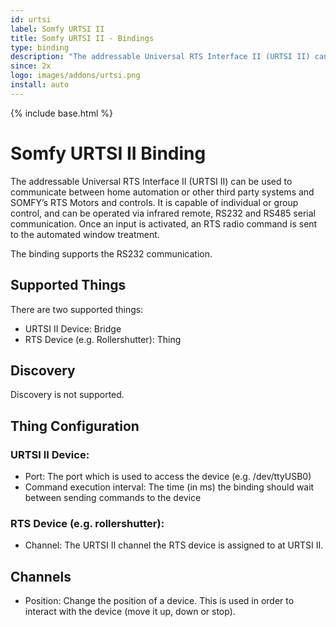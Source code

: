 ```yaml
---
id: urtsi
label: Somfy URTSI II
title: Somfy URTSI II - Bindings
type: binding
description: "The addressable Universal RTS Interface II (URTSI II) can be used to communicate between home automation or other third party systems and SOMFY’s RTS Motors and controls. It is capable of individual or group control, and can be operated via infrared remote, RS232 and RS485 serial communication. Once an input is activated, an RTS radio command is sent to the automated window treatment."
since: 2x
logo: images/addons/urtsi.png
install: auto
---
```


<!-- Attention authors: Do not edit directly. Please add your changes to the appropriate source repository -->

{% include base.html %}

# Somfy URTSI II Binding

The addressable Universal RTS Interface II (URTSI II) can be used to communicate between home automation or other third party systems and SOMFY’s RTS Motors and controls. It is capable of individual or group control, and can be operated via infrared remote, RS232 and RS485 serial communication. Once an input is activated, an RTS radio command is sent to the automated window treatment. 

The binding supports the RS232 communication.

## Supported Things

There are two supported things:

* URTSI II Device: Bridge
* RTS Device (e.g. Rollershutter): Thing 

## Discovery

Discovery is not supported.

## Thing Configuration

### URTSI II Device:

* Port: The port which is used to access the device (e.g. /dev/ttyUSB0)
* Command execution interval: The time (in ms) the binding should wait between sending commands to the device

### RTS Device (e.g. rollershutter):

* Channel: The URTSI II channel the RTS device is assigned to at URTSI II.

## Channels

* Position: Change the position of a device. This is used in order to interact with the device (move it up, down or stop).
